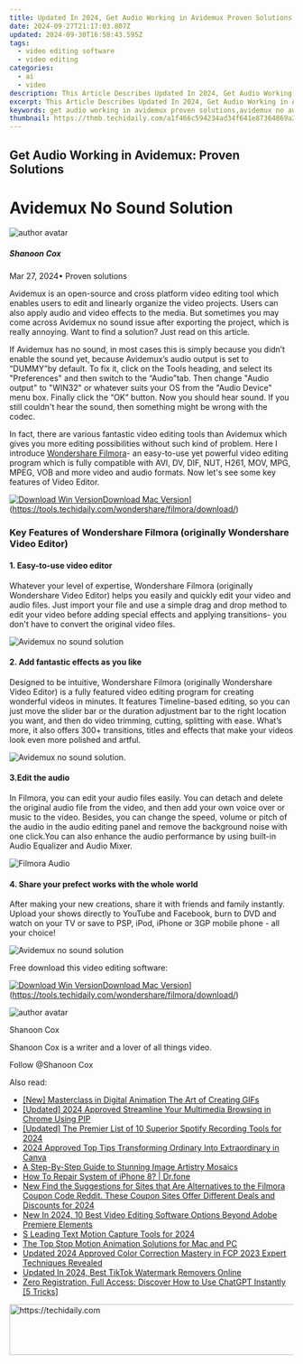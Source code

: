```yaml
---
title: Updated In 2024, Get Audio Working in Avidemux Proven Solutions
date: 2024-09-27T21:17:03.807Z
updated: 2024-09-30T16:58:43.595Z
tags: 
  - video editing software
  - video editing
categories: 
  - ai
  - video
description: This Article Describes Updated In 2024, Get Audio Working in Avidemux Proven Solutions
excerpt: This Article Describes Updated In 2024, Get Audio Working in Avidemux Proven Solutions
keywords: get audio working in avidemux proven solutions,avidemux no audio solution,audio and video in harmony syncing in final cut pro x 2024,get back your audio avidemux no sound solution for windowsmac,solve avidemux no audio problem updated guide,fix avidemux audio issues latest solutions,how to restore audio in avidemux a comprehensive solution
thumbnail: https://thmb.techidaily.com/a1f466c594234ad34f641e87364869a2929ae1aee45db635b3f848c5daefbda2.jpg
---
```


## Get Audio Working in Avidemux: Proven Solutions

# Avidemux No Sound Solution

![author avatar](https://images.wondershare.com/filmora/article-images/shannon-cox.jpg)

##### Shanoon Cox

 Mar 27, 2024• Proven solutions

Avidemux is an open-source and cross platform video editing tool which enables users to edit and linearly organize the video projects. Users can also apply audio and video effects to the media. But sometimes you may come across Avidemux no sound issue after exporting the project, which is really annoying. Want to find a solution? Just read on this article.

If Avidemux has no sound, in most cases this is simply because you didn’t enable the sound yet, because Avidemux’s audio output is set to “DUMMY”by default. To fix it, click on the Tools heading, and select its "Preferences" and then switch to the “Audio”tab. Then change "Audio output" to "WIN32" or whatever suits your OS from the "Audio Device" menu box. Finally click the “OK” button. Now you should hear sound. If you still couldn't hear the sound, then something might be wrong with the codec.

In fact, there are various fantastic video editing tools than Avidemux which gives you more editing possibilities without such kind of problem. Here I introduce [Wondershare Filmora](https://tools.techidaily.com/wondershare/filmora/download/)\- an easy-to-use yet powerful video editing program which is fully compatible with AVI, DV, DIF, NUT, H261, MOV, MPG, MPEG, VOB and more video and audio formats. Now let's see some key features of Video Editor.

[![Download Win Version](https://images.wondershare.com/filmora/guide/download-btn-win.jpg)](https://tools.techidaily.com/wondershare/filmora/download/)[Download Mac Version](https://images.wondershare.com/filmora/guide/download-btn-mac.jpg)](https://tools.techidaily.com/wondershare/filmora/download/)

### Key Features of Wondershare Filmora (originally Wondershare Video Editor)

#### 1. Easy-to-use video editor

Whatever your level of expertise, Wondershare Filmora (originally Wondershare Video Editor) helps you easily and quickly edit your video and audio files. Just import your file and use a simple drag and drop method to edit your video before adding special effects and applying transitions- you don't have to convert the original video files.

![Avidemux no sound solution](https://images.wondershare.com/images/multimedia/video-editor/video-editor-main-interface.jpg)

#### 2. Add fantastic effects as you like

Designed to be intuitive, Wondershare Filmora (originally Wondershare Video Editor) is a fully featured video editing program for creating wonderful videos in minutes. It features Timeline-based editing, so you can just move the slider bar or the duration adjustment bar to the right location you want, and then do video trimming, cutting, splitting with ease. What’s more, it also offers 300+ transitions, titles and effects that make your videos look even more polished and artful.

![Avidemux no sound solution](https://images.wondershare.com/images/multimedia/video-editor/video-editor-title-effect-intro.jpg).

#### 3.Edit the audio

In Filmora, you can edit your audio files easily. You can detach and delete the original audio file from the video, and then add your own voice over or music to the video. Besides, you can change the speed, volume or pitch of the audio in the audio editing panel and remove the background noise with one click.You can also enhance the audio performance by using built-in Audio Equalizer and Audio Mixer.

![Filmora Audio](https://images.wondershare.com/filmora/article-images/filmora-audio-mixer.jpg)

#### 4. Share your prefect works with the whole world

After making your new creations, share it with friends and family instantly. Upload your shows directly to YouTube and Facebook, burn to DVD and watch on your TV or save to PSP, iPod, iPhone or 3GP mobile phone - all your choice!

![Avidemux no sound solution](https://images.wondershare.com/filmora/article-images/export-output.jpg)

Free download this video editing software:

[![Download Win Version](https://images.wondershare.com/filmora/guide/download-btn-win.jpg)](https://tools.techidaily.com/wondershare/filmora/download/)[Download Mac Version](https://images.wondershare.com/filmora/guide/download-btn-mac.jpg)](https://tools.techidaily.com/wondershare/filmora/download/)

![author avatar](https://images.wondershare.com/filmora/article-images/shannon-cox.jpg)

Shanoon Cox

Shanoon Cox is a writer and a lover of all things video.

Follow @Shanoon Cox

<ins class="adsbygoogle"
      style="display:block"
      data-ad-client="ca-pub-7571918770474297"
      data-ad-slot="8358498916"
      data-ad-format="auto"
      data-full-width-responsive="true"></ins>

<span class="atpl-alsoreadstyle">Also read:</span>
<div><ul>
<li><a href="https://extra-skills.techidaily.com/new-masterclass-in-digital-animation-the-art-of-creating-gifs/"><u>[New] Masterclass in Digital Animation The Art of Creating GIFs</u></a></li>
<li><a href="https://fox-friendly.techidaily.com/updated-2024-approved-streamline-your-multimedia-browsing-in-chrome-using-pip/"><u>[Updated] 2024 Approved Streamline Your Multimedia Browsing in Chrome Using PIP</u></a></li>
<li><a href="https://video-capture.techidaily.com/updated-the-premier-list-of-10-superior-spotify-recording-tools-for-2024/"><u>[Updated] The Premier List of 10 Superior Spotify Recording Tools for 2024</u></a></li>
<li><a href="https://some-approaches.techidaily.com/2024-approved-top-tips-transforming-ordinary-into-extraordinary-in-canva/"><u>2024 Approved Top Tips Transforming Ordinary Into Extraordinary in Canva</u></a></li>
<li><a href="https://extra-information.techidaily.com/a-step-by-step-guide-to-stunning-image-artistry-mosaics/"><u>A Step-By-Step Guide to Stunning Image Artistry Mosaics</u></a></li>
<li><a href="https://blog-min.techidaily.com/how-to-repair-system-of-iphone-8-drfone-by-drfone-ios-system-repair-ios-system-repair/"><u>How To Repair System of iPhone 8? | Dr.fone</u></a></li>
<li><a href="https://video-ai-editor.techidaily.com/new-find-the-suggestions-for-sites-that-are-alternatives-to-the-filmora-coupon-code-reddit-these-coupon-sites-offer-different-deals-and-discounts-for-2024.m/"><u>New Find the Suggestions for Sites that Are Alternatives to the Filmora Coupon Code Reddit. These Coupon Sites Offer Different Deals and Discounts for 2024</u></a></li>
<li><a href="https://video-ai-editor.techidaily.com/new-in-2024-10-best-video-editing-software-options-beyond-adobe-premiere-elements/"><u>New In 2024, 10 Best Video Editing Software Options Beyond Adobe Premiere Elements</u></a></li>
<li><a href="https://video-ai-editor.techidaily.com/s-leading-text-motion-capture-tools-for-2024/"><u>S Leading Text Motion Capture Tools for 2024</u></a></li>
<li><a href="https://video-ai-editor.techidaily.com/the-top-stop-motion-animation-solutions-for-mac-and-pc/"><u>The Top Stop Motion Animation Solutions for Mac and PC</u></a></li>
<li><a href="https://video-ai-editor.techidaily.com/updated-2024-approved-color-correction-mastery-in-fcp-2023-expert-techniques-revealed/"><u>Updated 2024 Approved Color Correction Mastery in FCP 2023 Expert Techniques Revealed</u></a></li>
<li><a href="https://video-ai-editor.techidaily.com/updated-in-2024-best-tiktok-watermark-removers-online/"><u>Updated In 2024, Best TikTok Watermark Removers Online</u></a></li>
<li><a href="https://tech-hub.techidaily.com/zero-registration-full-access-discover-how-to-use-chatgpt-instantly-5-tricks/"><u>Zero Registration, Full Access: Discover How to Use ChatGPT Instantly [5 Tricks]</u></a></li>
</ul></div>

<!-- affiliate ads begin -->
<a href="https://appsumo.8odi.net/c/5597632/2049378/7443" target="_top" id="2049378">
  <img src="//a.impactradius-go.com/display-ad/7443-2049378" border="0" alt="https://techidaily.com" width="728" height="90"/>
</a>
<img height="0" width="0" src="https://appsumo.8odi.net/i/5597632/2049378/7443" style="position:absolute;visibility:hidden;" border="0" />
<!-- affiliate ads end -->

